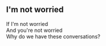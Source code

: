 ## I'm not worried

If I'm not worried  
And you're not worried  
Why do we have these conversations?  
